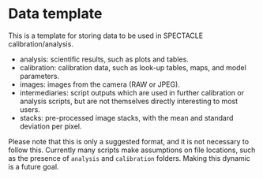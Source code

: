 # Data template

This is a template for storing data to be used in SPECTACLE calibration/analysis.

- analysis: scientific results, such as plots and tables.
- calibration: calibration data, such as look-up tables, maps, and model parameters.
- images: images from the camera (RAW or JPEG).
- intermediaries: script outputs which are used in further calibration or analysis scripts, but are not themselves directly interesting to most users.
- stacks: pre-processed image stacks, with the mean and standard deviation per pixel.

Please note that this is only a suggested format, and it is not necessary to follow this.
Currently many scripts make assumptions on file locations, such as the presence of `analysis` and `calibration` folders.
Making this dynamic is a future goal.
